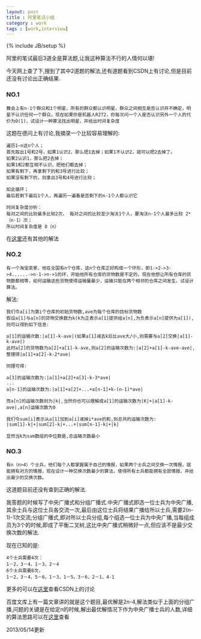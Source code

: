 ```yaml
---
layout: post
title : 阿里笔试小结
category : work
tags : [work,interview]
---
```

{% include JB/setup %}

阿里的笔试最后3道全是算法题,让我这种算法不行的人情何以堪!

今天网上查了下,搜到了其中2道题的解法,还有道题看到CSDN上有讨论,但是目前还没有讨论出正确结果.

### NO.1

    舞会上有n-1个群众和1个明星，所有的群众都认识明星，群众之间相互是否认识并不确定，明星不认识任何一个群众，现在如果你是机器人R2T2，你每次问一个人是否认识另外一个人的代价为O(1)，试设计一种算法找出明星，并给出时间复杂度

这题在德问上有讨论,我摘录一个比较容易理解的:

    遍历1~n这n个人；
    首先取出1号和2号，如果1认识2，那么把1去掉；如果1不认识2，就可以把2去掉了。
    如果2认识1，那么把2去掉；
    如果1和2都互相不认识，把他们都去掉； 
    如果有剩下，再拿剩下的和3号进行比较；
    如果没有剩下的，则拿出3号和4号进行比较；

    如此循环；
    最后若剩下最后1个人，再遍历一遍看是否剩下的n-1个人都认识它

    时间复杂度分析：
    每对之间的比较最多比较2次， 每对之间的比较至少淘汰1个人，要淘汰n-1个人最多比较 2*（n-1）次；
    所以时间复杂度是 O（n）

在[这里](http://www.dewen.org/q/7234)还有其他的解法

### NO.2

    有一个淘宝卖家，他在全国有n个仓库，这n个仓库正好构成一个环形，即1->2->3->4......->n-1->n->1的环，开始他所有仓库的货物数是不定的，现在他想让所有仓库的货物数都相等，如何运输这些货物使得运输量最少，运输只能在两个相邻的仓库之间发生。试设计算法。

解法:

    我们令a[i]为第i个仓库的初始货物数,ave为每个仓库的目标货物数
    假设a[1]与a[n]的货物交换数为k(k为正表示a[1]提供给a[n],为负表示a[n]提供为a[1]),则可以得到如下信息:
        
    a[1]的运输次数:|a[1]-k-ave|(如果a[1]减去k后比ave大/小,则需要与a[2]交换|a[1]-k-ave|)
    此时a[2]的货物数为a[2]+a[1]-k-ave,则a[2]的运输次数为:|a[2]+a[1]-k-ave-ave|,整理得|a[1]+a[2]-k-2*ave|
    
    同理可得:

    a[3]的运输次数为:|a[1]+a[2]+a[3]-k-3*ave|
    ...
    a[n-1]的运输次数为:|a[1]+a[2]+...+a[n-1]+k-(n-1)*ave|

    而a[n]的运输次数则为|k|,当然你也可以理解成a[1]的运输次数为|K|+|a[1]-k-ave|,a[n]运输次数为0

    我们令sum[i]表示从a[1]加到a[i]减掉i*ave的和,则总共的运输次数为:
    |sum[1]-k|+|sum[2]-k|+...+|sum[n-1]-k|+|k|

    显然当k为sum数组的中位数是,总运输次数最小

### NO.3

    有n（n>4）个士兵，他们每个人都掌握属于自己的情报，如果两个士兵之间交换一次情报，就能拥有对方的情报，现在设计一种交换次数最少的算法，使得所有士兵都能拥有全部情报，并给出最少的交换次数。

这道题目前还没有查到正确的解法.

我答题的时候写了中央广播式和分组广播式.中央广播式即选一位士兵为中央广播,其余士兵与这位士兵各交流一次,最后由这位士兵将结果广播给所以士兵,需要2(n-1)-1次交流;分组广播式,即对所以士兵分组,每个组选一位士兵为中央广播,当每组成员为3个的时候,即成了平衡二叉树,这比中央广播式稍微好一点,但应该不是最少交换次数的解法.

现在已知的是:

    4个士兵需要4次：
    1－2，3－4，1－3，2－4
    6个士兵需要8次，
    1－2，3－4，5－6，1－3，1－5，3－6，2－1，4-1

更多的可以在[这里](http://bbs.csdn.net/topics/390447972)查看CSDN上的讨论

百度文库上有一篇文章讲的就是这个题目,最优解是2n-4,解法类似于上面的分组广播,问题的关键是在给定n的时候,解出最优解情况下作为中央广播士兵的人数,详细的算法思路可以在[这里](http://wenku.baidu.com/view/7f1b25c54028915f804dc22c.html)查看

2013/05/14更新